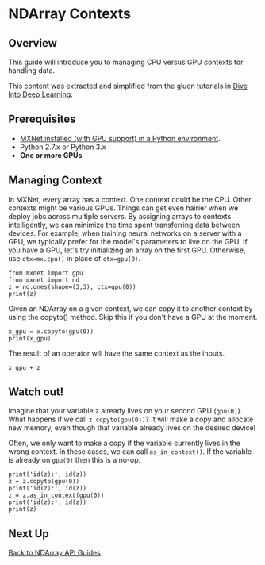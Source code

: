 <!--- Licensed to the Apache Software Foundation (ASF) under one -->
<!--- or more contributor license agreements.  See the NOTICE file -->
<!--- distributed with this work for additional information -->
<!--- regarding copyright ownership.  The ASF licenses this file -->
<!--- to you under the Apache License, Version 2.0 (the -->
<!--- "License"); you may not use this file except in compliance -->
<!--- with the License.  You may obtain a copy of the License at -->

<!---   http://www.apache.org/licenses/LICENSE-2.0 -->

<!--- Unless required by applicable law or agreed to in writing, -->
<!--- software distributed under the License is distributed on an -->
<!--- "AS IS" BASIS, WITHOUT WARRANTIES OR CONDITIONS OF ANY -->
<!--- KIND, either express or implied.  See the License for the -->
<!--- specific language governing permissions and limitations -->
<!--- under the License. -->

# NDArray Contexts

## Overview
This guide will introduce you to managing CPU versus GPU contexts for handling data.

This content was extracted and simplified from the gluon tutorials in
[Dive Into Deep Learning](https://d2l.ai/).

## Prerequisites
* [MXNet installed (with GPU support) in a Python environment](/get_started).
* Python 2.7.x or Python 3.x
* **One or more GPUs**


## Managing Context

In MXNet, every array has a context.
One context could be the CPU. Other contexts might be various GPUs.
Things can get even hairier when we deploy jobs across multiple servers.
By assigning arrays to contexts intelligently, we can minimize
the time spent transferring data between devices.
For example, when training neural networks on a server with a GPU,
we typically prefer for the model's parameters to live on the GPU.
If you have a GPU, let's try initializing an array on the first GPU.
Otherwise, use `ctx=mx.cpu()` in place of `ctx=gpu(0)`.

```{.python .input}
from mxnet import gpu
from mxnet import nd
z = nd.ones(shape=(3,3), ctx=gpu(0))
print(z)
```

Given an NDArray on a given context, we can copy it to another context by using
the copyto() method. Skip this if you don't have a GPU at the moment.

```{.python .input}
x_gpu = x.copyto(gpu(0))
print(x_gpu)
```

The result of an operator will have the same context as the inputs.

```{.python .input}
x_gpu + z
```

## Watch out!

Imagine that your variable z already lives on your second GPU
(`gpu(0)`). What happens if we call `z.copyto(gpu(0))`? It will make a copy and
allocate new memory, even though that variable already lives on the desired
device!
<!-- wouldn't the second GPU be gpu(1)? -->

Often, we only want to make
a copy if the variable currently lives in the wrong context. In these cases, we
can call `as_in_context()`. If the variable is already on `gpu(0)` then this is
a no-op.

```{.python .input}
print('id(z):', id(z))
z = z.copyto(gpu(0))
print('id(z):', id(z))
z = z.as_in_context(gpu(0))
print('id(z):', id(z))
print(z)
```

## Next Up

[Back to NDArray API Guides](.)
